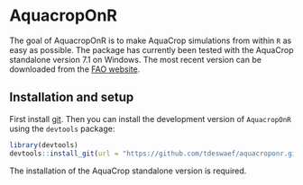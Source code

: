 # AquacropOnR

<!-- badges: start -->
<!-- badges: end -->

The goal of AquacropOnR is to make AquaCrop simulations from within `R`
as easy as possible. The package has currently been tested with the
AquaCrop standalone version 7.1 on Windows. The most recent version can
be downloaded from the [FAO
website](https://www.fao.org/aquacrop/software/aquacropplug-inprogramme/en/#c518670).

## Installation and setup

First install [git](https://git-scm.com/downloads). Then you can install
the development version of `AquacropOnR` using the `devtools` package:

``` r
library(devtools)
devtools::install_git(url = "https://github.com/tdeswaef/aquacroponr.git", force = TRUE)
```

The installation of the AquaCrop standalone version is required.
